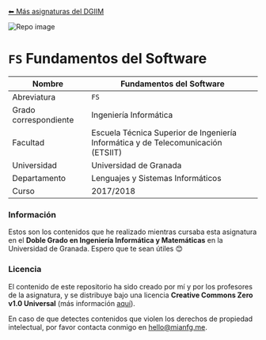 [⬅ Más asignaturas del DGIIM](https://github.com/mianfg/DGIIM)

![Repo image](https://repository-images.githubusercontent.com/292329031/56eba980-ed46-11ea-980d-ae17442a9935)

# `FS` Fundamentos del Software

| Nombre                |  Fundamentos del Software                                    |
| --------------------- | ------------------------------------------------------------ |
| Abreviatura           | `FS`                                                         |
| Grado correspondiente | Ingeniería Informática                                       |
| Facultad              | Escuela Técnica Superior de Ingeniería Informática y de Telecomunicación (ETSIIT) |
| Universidad           | Universidad de Granada                                       |
| Departamento          | Lenguajes y Sistemas Informáticos                            |
| Curso                 | 2017/2018                                                    |

### Información

Estos son los contenidos que he realizado mientras cursaba esta asignatura en el **Doble Grado en Ingeniería Informática y Matemáticas** en la Universidad de Granada. Espero que te sean útiles 😊

### Licencia

El contenido de este repositorio ha sido creado por mí y por los profesores de la asignatura, y se distribuye bajo una licencia **Creative Commons Zero v1.0 Universal** (más información [aquí](./LICENSE)).

En caso de que detectes contenidos que violen los derechos de propiedad intelectual, por favor contacta conmigo en [hello@mianfg.me](mailto:hello@mianfg.me).




